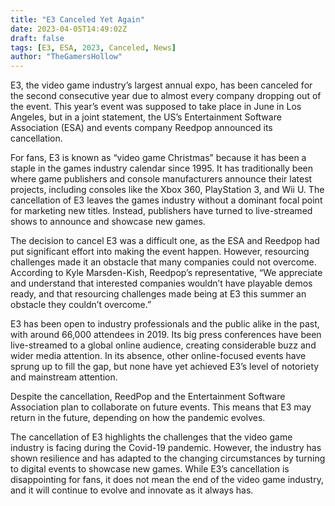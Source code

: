 ```yaml
---
title: "E3 Canceled Yet Again"
date: 2023-04-05T14:49:02Z
draft: false
tags: [E3, ESA, 2023, Canceled, News]
author: "TheGamersHollow"
---
```

E3, the video game industry’s largest annual expo, has been canceled for the second consecutive year due to almost every company dropping out of the event. This year’s event was supposed to take place in June in Los Angeles, but in a joint statement, the US’s Entertainment Software Association (ESA) and events company Reedpop announced its cancellation.

For fans, E3 is known as “video game Christmas” because it has been a staple in the games industry calendar since 1995. It has traditionally been where game publishers and console manufacturers announce their latest projects, including consoles like the Xbox 360, PlayStation 3, and Wii U. The cancellation of E3 leaves the games industry without a dominant focal point for marketing new titles. Instead, publishers have turned to live-streamed shows to announce and showcase new games.

The decision to cancel E3 was a difficult one, as the ESA and Reedpop had put significant effort into making the event happen. However, resourcing challenges made it an obstacle that many companies could not overcome. According to Kyle Marsden-Kish, Reedpop’s representative, “We appreciate and understand that interested companies wouldn’t have playable demos ready, and that resourcing challenges made being at E3 this summer an obstacle they couldn’t overcome.”

E3 has been open to industry professionals and the public alike in the past, with around 66,000 attendees in 2019. Its big press conferences have been live-streamed to a global online audience, creating considerable buzz and wider media attention. In its absence, other online-focused events have sprung up to fill the gap, but none have yet achieved E3’s level of notoriety and mainstream attention.

Despite the cancellation, ReedPop and the Entertainment Software Association plan to collaborate on future events. This means that E3 may return in the future, depending on how the pandemic evolves.

The cancellation of E3 highlights the challenges that the video game industry is facing during the Covid-19 pandemic. However, the industry has shown resilience and has adapted to the changing circumstances by turning to digital events to showcase new games. While E3’s cancellation is disappointing for fans, it does not mean the end of the video game industry, and it will continue to evolve and innovate as it always has.